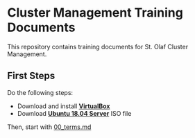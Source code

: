 # Cluster Management Training Documents

This repository contains training documents for St. Olaf Cluster Management.

## First Steps

Do the following steps:

* Download and install [**VirtualBox**](https://www.virtualbox.org/)
* Download [**Ubuntu 18.04 Server**](https://releases.ubuntu.com/18.04.5/ubuntu-18.04.5-live-server-amd64.iso) ISO file

Then, start with [00_terms.md](https://stogit.cs.stolaf.edu/bw/training/training-documents/-/blob/master/00_terms.md)
